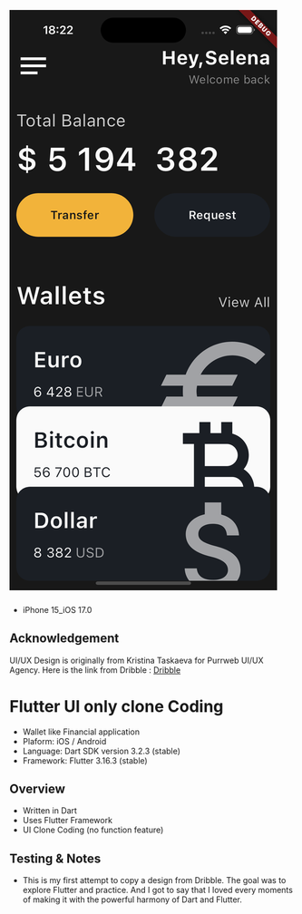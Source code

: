 ![Screenshot](screenshots/iphone15.png)

###

- iPhone 15_iOS 17.0

## Acknowledgement

UI/UX Design is originally from Kristina Taskaeva for Purrweb UI/UX Agency.
Here is the link from Dribble : [Dribble](https://dribbble.com/shots/19858341-Financial-Mobile-IOS-App)

# Flutter UI only clone Coding

- Wallet like Financial application
- Plaform: iOS / Android
- Language: Dart SDK version 3.2.3 (stable)
- Framework: Flutter 3.16.3 (stable)

## Overview

- Written in Dart
- Uses Flutter Framework
- UI Clone Coding (no function feature)

## Testing & Notes

- This is my first attempt to copy a design from Dribble. The goal was to explore Flutter and practice. And I got to say that I loved every moments of making it with the powerful harmony of Dart and Flutter.
